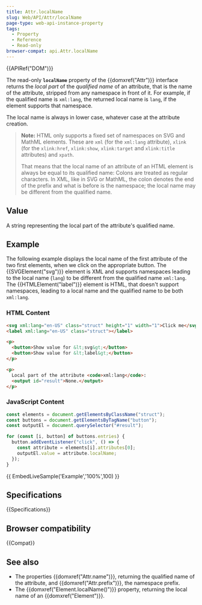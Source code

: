 ```yaml
---
title: Attr.localName
slug: Web/API/Attr/localName
page-type: web-api-instance-property
tags:
  - Property
  - Reference
  - Read-only
browser-compat: api.Attr.localName
---
```

{{APIRef("DOM")}}

The read-only **`localName`** property of the {{domxref("Attr")}} interface returns the _local part_ of the _qualified name_ of an attribute, that is the name of the attribute, stripped from any namespace in front of it. For example, if the qualified name is `xml:lang`, the returned local name is `lang`, if the element supports that namespace.

The local name is always in lower case, whatever case at the attribute creation.

> **Note:** HTML only supports a fixed set of namespaces on SVG and MathML elements. These are `xml` (for the `xml:lang` attribute), `xlink` (for the `xlink:href`, `xlink:show`, `xlink:target` and `xlink:title` attributes) and `xpath`.
>
> That means that the local name of an attribute of an HTML element is always be equal to its qualified name: Colons are treated as regular characters. In XML, like in SVG or MathML, the colon denotes the end of the prefix and what is before is the namespace; the local name may be different from the qualified name.

## Value

A string representing the local part of the attribute's qualified name.

## Example

The following example displays the local name of the first attribute of the two first elements, when we click on the appropriate button. The {{SVGElement("svg")}} element is XML and supports namespaces leading to the local name (`lang`) to be different from the qualified name `xml:lang`. The {{HTMLElement("label")}} element is HTML, that doesn't support namespaces, leading to a local name and the qualified name to be both `xml:lang`.

### HTML Content

```html
<svg xml:lang="en-US" class="struct" height="1" width="1">Click me</svg>
<label xml:lang="en-US" class="struct"></label>

<p>
  <button>Show value for &lt;svg&gt;</button>
  <button>Show value for &lt;label&gt;</button>
</p>

<p>
  Local part of the attribute <code>xml:lang</code>:
  <output id="result">None.</output>
</p>
```

### JavaScript Content

```js
const elements = document.getElementsByClassName("struct");
const buttons = document.getElementsByTagName("button");
const outputEl = document.querySelector("#result");

for (const [i, button] of buttons.entries) {
  button.addEventListener("click", () => {
    const attribute = elements[i].attributes[0];
    outputEl.value = attribute.localName;
  });
}
```

{{ EmbedLiveSample('Example','100%',100) }}

## Specifications

{{Specifications}}

## Browser compatibility

{{Compat}}

## See also

- The properties {{domxref("Attr.name")}}, returning the qualified name of the attribute, and {{domxref("Attr.prefix")}}, the namespace prefix.
- The {{domxref("Element.localName()")}} property, returning the local name of an {{domxref("Element")}}.
